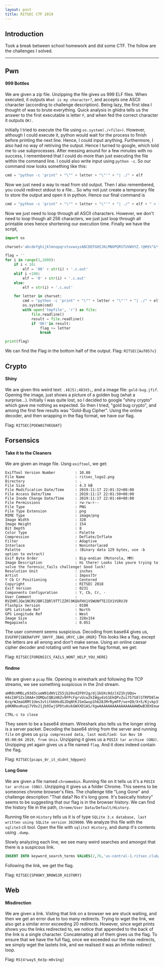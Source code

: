 ```yaml
---
layout: post
title: RITSEC CTF 2019
---
```


Introduction
------

Took a break between school homework and did some CTF. The follow are the challenges I solved. 

---

Pwn
------
#### 999 Bottles

We are given a zip file. Unzipping the file gives us 999 ELF files. When executed, it outputs `What is my character?`, and accepts one ASCII character (according to challenge description). Being lazy, the first idea I thought of was to brute everything. Quick analysis in ghidra tells us the answer to the first executable is letter `F`, and when fed the correct character it outputs `OK!`. 

Initially I tried to execute the file using `os.system(./<file>)`. However, although I could execute it, python would wait for the process to finish before printing the next line. Hence, I could input anything. Furthermore, I also had no way of retriving the output. Hence I turned to google, which told me to use subprocesses. After messing around for a few minutes with no success, I remembered that I could do more than just executing the file within the command line. I could also write input using `python -c`. So our command now looks something like this: 

```python
cmd = "python -c 'print" + "\"" + letter + "\"'" + "| ./" + elf
```

Now we just need a way to read from std output. Then I also remembered, you could redirect stdout to a file... So why not just create a temporary file to store the output and open it in python. Hence our final command is 

```python
cmd = "python -c 'print" + "\"" + letter + "\"'" + "| ./" + elf + " > tmpfile"
```

Now we just need to loop through all ASCII characters. However, we don't need to loop though all 256 characters, we just just loop through all printable ones hence shortening our execution time. Finally we have the script, 

```python
import os

charset='abcdefghijklmnopqrstuvwxyzABCDEFGHIJKLMNOPQRSTUVWXYZ.!@#$%^&*()1234567890{}'

flag = ''
for i in range(1,1000):
	if i < 10:
		elf = '00' + str(i) + '.c.out'
	elif i <100:
		elf = '0' + str(i) + '.c.out'
	else:
		elf = str(i) + '.c.out'

	for letter in charset:
		cmd = "python -c 'print" + "\"" + letter + "\"'" + "| ./" + elf + " > tmpfile"
		os.system(cmd)
		with open('tmpfile', 'r') as file:
			file.readline()
			result = file.readline()
			if 'OK!'in result:
				flag += letter
				break

print(flag)
```

We can find the Flag in the bottom half of the output. 
Flag: `RITSEC{AuT057v}`



Crypto
------
#### Shiny

We are given this weird text: `.‡8]5);483‡5;`, and a image file: `gold-bug.jfif`. Opening the image, just shows a picture of a golden bug (what a surprise...). Initially I was quite lost, so I decided to google "shiny crypto" which gave me nothing as expected. So then I tried, "gold bug crypto", and among the first few results was "Gold-Bug Cipher". Using the online decoder, and then wrapping in the flag format, we have our flag. 

Flag: `RITSEC{POEWASTHEGOAT}`



Forsensics
------
#### Take it to the Cleaners

We are given an image file. Usng `exiftool`, we get:

```
ExifTool Version Number         : 10.80
File Name                       : ritsec_logo2.png
Directory                       : .
File Size                       : 4.3 kB
File Modification Date/Time     : 2019:11:17 22:01:32+08:00
File Access Date/Time           : 2019:11:17 22:01:50+08:00
File Inode Change Date/Time     : 2019:11:17 22:01:48+08:00
File Permissions                : rw-rw-r--
File Type                       : PNG
File Type Extension             : png
MIME Type                       : image/png
Image Width                     : 328
Image Height                    : 154
Bit Depth                       : 8
Color Type                      : Palette
Compression                     : Deflate/Inflate
Filter                          : Adaptive
Interlace                       : Noninterlaced
Palette                         : (Binary data 129 bytes, use -b option to extract)
Exif Byte Order                 : Big-endian (Motorola, MM)
Image Description               : Hi there! Looks like youre trying to solve the forensic_fails challenge! Good luck!
Resolution Unit                 : inches
Artist                          : Impos73r
Y Cb Cr Positioning             : Centered
Copyright                       : RITSEC 2018
Exif Version                    : 0231
Components Configuration        : Y, Cb, Cr, -
User Comment                    : RVZHRlJQe1NCRVJBRlZQRl9TTlZZRl9KQkFHX1VSWUNfTEJIX1VSRVJ9
Flashpix Version                : 0100
GPS Latitude Ref                : North
GPS Longitude Ref               : West
Image Size                      : 328x154
Megapixels                      : 0.051
```

The user comment seems suspicious. Decoding from base64 gives us, `EVGFRP{SBERAFVPF_SNVYF_JBAG_URYC_LBH_URER}` This looks like a flag, except the letters are all wrong and don't make sense. Using an online caesar cipher decoder and rotating until we have the flag format, we get:

Flag: `RITSEC{FORENSICS_FAILS_WONT_HELP_YOU_HERE}`




#### findme

We are given a `pcap` file. Opening in wireshark and following the TCP streams, we see something suspicous in the 2nd stream. 

```
aHR0cHM6Ly93d3cueW91dHViZS5jb20vd2F0Y2g/dj1kUXc0dzlXZ1hjUQo=
H4sIAFSZx10AA+3OMQuCQBiH8Zv9FPcFgrvUcw2kIWgydzG1EkQPvZui757S0lSTRPD8lmd43+F/
6cqrWJmaGRMt1Ums3vtitkKHsdGJDqNtKJSeGwup1h628JMrRymFP/ve+Q9/X+5/Kjvkp316t1Vp
p0KNReuKuq17V9x21jb9IwjSPDtuKukGWXXD1AS/XgwAAAAAAAAAAAAAAAAAWDwB38XEewAoAAA=

CTRL-c to close
```

They seem to be a base64 stream. Wireshark also tells us the longer string is a server packet. Decoding the base64 string from the server and running `file` on gives us `gzip compressed data, last modified: Sun Nov 10 05:00:04 2019, from Unix`. Unzipping it gives us a `POSIX tar archive (GNU)`. Unzipping yet again gives us a file named `flag`. And it does indeed contain the flag. 

Flag: `RITSEC{pcaps_0r_it_didnt_h@ppen}`



#### Long Gone

We are given a file named `chrommebin`. Running file on it tells us it's a `POSIX tar archive (GNU)`. Unzipping it gives us a folder Chrome. This seems to be someones chrome browser's files. The challenge title "Long Gone" and challenge description "That data? No it's long gone. It's basically history" seems to be suggesting that our flag is in the browser history. We can find the history file in the path, `Chrome/User Data/Default/History`. 

Running file on `History` tells us it is of type `SQLite 3.x database, last written using SQLite version 3029000`. We analyze this file with the `sqlite3` cli tool. Open the file with `sqlite3 History`, and dump it's contents using `.dump`.

Slowly analyzing each line, we see many weird searches and amongst that there is a suspicous link. 
```sql
INSERT INTO keyword_search_terms VALUES(2,76,'us-central-1.ritsec.club/l/relaxfizzblur','us-central-1.ritsec.club/l/relaxfizzblur');
```
Following the link, we get the flag.

Flag: `RITSEC{SP00KY_BR0WS3R_H1ST0RY}`



Web
------
#### Misdirection

We are given a link. Visting that link on a browser we are stuck waiting, and then we get an error due to too many redirects. Trying to wget the link, we also get a similar error exceeding 20 redirects. However, since wget prints shows you the links redirected to, we notice that appended to the back of the link is a single character. Concatenating all of them gives us the flag. To ensure that we have the full flag, once we exceeded our the max redirects, we simply wget the lastets link, and we realised it was an infinite redirect loop. 

Flag: `RS{4!way5_Ke3p-m0v1ng}`
